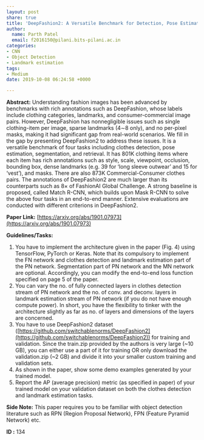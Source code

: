 ```yaml
---
layout: post
share: true
title: 'DeepFashion2: A Versatile Benchmark for Detection, Pose Estimation, Segmentation and Re-Identification of Clothing Images (Paper ID: 134)'
author:
  name: Parth Patel
  email: f2016150@pilani.bits-pilani.ac.in
categories:
- CNN
- Object Detection
- Landmark estimation
tags:
- Medium
date: 2019-10-08 06:24:58 +0000

---
```

**Abstract:** Understanding fashion images has been advanced by benchmarks with rich annotations such as DeepFashion, whose labels include clothing categories, landmarks, and consumer-commercial image pairs. However, DeepFashion has nonnegligible issues such as single clothing-item per image, sparse landmarks (4∼8 only), and no per-pixel masks, making it had significant gap from real-world scenarios. We fill in the gap by presenting DeepFashion2 to address these issues. It is a versatile benchmark of four tasks including clothes detection, pose estimation, segmentation, and retrieval. It has 801K clothing items where each item has rich annotations such as style, scale, viewpoint, occlusion, bounding box, dense landmarks (e.g. 39 for ‘long sleeve outwear’ and 15 for ‘vest’), and masks. There are also 873K Commercial-Consumer clothes pairs. The annotations of DeepFashion2 are much larger than its counterparts such as 8× of FashionAI Global Challenge. A strong baseline is proposed, called Match R-CNN, which builds upon Mask R-CNN to solve the above four tasks in an end-to-end manner. Extensive evaluations are conducted with different criterions in DeepFashion2.

**Paper Link:** [https://arxiv.org/abs/1901.07973](https://arxiv.org/abs/1901.07973)

**Guidelines/Tasks:**

1. You have to implement the architecture given in the paper (Fig. 4) using TensorFlow, PyTorch or Keras. Note that its compulsory to implement the FN network and clothes detection and landmark estimation part of the PN network. Segmentation part of PN network and the MN network are optional. Accordingly, you can modify the end-to-end loss function specified on page 5 of the paper.
2. You can vary the no. of fully connected layers in clothes detection stream of PN network and the no. of conv. and deconv. layers in landmark estimation stream of PN network (if you do not have enough compute power). In short, you have the flexibility to tinker with the architecture slightly as far as no. of layers and dimensions of the layers are concerned.
3. You have to use DeepFashion2 dataset ([https://github.com/switchablenorms/DeepFashion2](https://github.com/switchablenorms/DeepFashion2)) for training and validation. Since the train.zip provided by the authors is very large (~10 GB), you can either use a part of it for training OR only download the validation.zip (~2 GB) and divide it into your smaller custom training and validation sets.
4. As shown in the paper, show some demo examples generated by your trained model.
5. Report the AP (average precision) metric (as specified in paper) of your trained model on your validation dataset on both the clothes detection and landmark estimation tasks.

**Side Note:** This paper requires you to be familiar with object detection literature such as RPN (Region Proposal Network), FPN (Feature Pyramid Network) etc.

**ID :** 134
